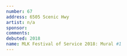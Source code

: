 ```yaml
---
number: 67
address: 6505 Scenic Hwy
artist: n/a
sponsor:
comments: 
debuted: 2018
name: MLK Festival of Service 2018: Mural #1
---
```

